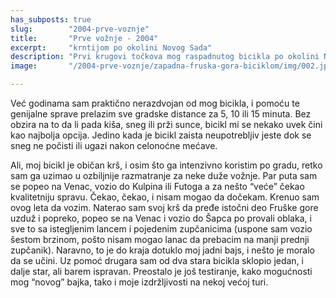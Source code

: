```yaml
---
has_subposts: true
slug:        "2004-prve-voznje"
title:       "Prve vožnje - 2004"
excerpt:     "krntijom po okolini Novog Sada"
description: "Prvi krugovi točkova mog raspadnutog bicikla po okolini Novog Sada i otkrivanje slobode koju on može da donese." 
image:       "/2004-prve-voznje/zapadna-fruska-gora-biciklom/img/002.jpg"

---
```


Već godinama sam praktično nerazdvojan od mog bicikla, i pomoću te genijalne sprave prelazim sve gradske distance za 5, 
10 ili 15 minuta. Bez obzira na to da li pada kiša, sneg ili prži sunce, bicikl mi se nekako uvek čini kao najbolja 
opcija. Jedino kada je bicikl zaista neupotrebljiv jeste dok se sneg ne počisti ili ugazi nakon celonoćne mećave.

Ali, moj bicikl je običan krš, i osim što ga intenzivno koristim po gradu, retko sam ga uzimao u ozbiljnije razmatranje 
za neke duže vožnje. Par puta sam se popeo na Venac, vozio do Kulpina ili Futoga a za nešto “veće” čekao kvalitetniju 
spravu. Čekao, čekao, i nisam mogao da dočekam. Krenuo sam ovog leta da vozim. Naterao sam svoj krš da pređe istočni 
deo Fruške gore uzduž i popreko, popeo se na Venac i vozio do Šapca po provali oblaka, i sve to sa istegljenim lancem i 
pojedenim zupčanicima (uspone sam vozio šestom brzinom, pošto nisam mogao lanac da prebacim na manji prednji zupčanik). 
Naravno, to je do kraja dotuklo moj jadni bajs, i nešto je moralo da se učini. Uz pomoć drugara sam od dva stara bicikla 
sklopio jedan, i dalje star, ali barem ispravan. Preostalo je još testiranje, kako mogućnosti mog “novog” bajka, tako i 
moje izdržljivosti na nekoj većoj turi.